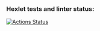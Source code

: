 ### Hexlet tests and linter status:
[![Actions Status](https://github.com/Karamysh/php-project-48/workflows/hexlet-check/badge.svg)](https://github.com/Karamysh/php-project-48/actions)